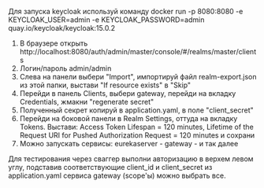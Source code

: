 Для запуска keycloak используй команду
docker run -p 8080:8080 -e KEYCLOAK_USER=admin -e KEYCLOAK_PASSWORD=admin quay.io/keycloak/keycloak:15.0.2

1) В браузере открыть http://localhost:8080/auth/admin/master/console/#/realms/master/clients
2) Логин/пароль admin/admin
3) Слева на панели выбери "Import", импортируй файл realm-export.json из этой папки, выстави "If resource exists" в  "Skip"
4) Перейди в панель Clients, выбери gateway, перейди на вкладку Credentials, жмакни "regenerate secret"
5) Полученный секрет копируй в application.yaml, в поле "client_secret"
6) Перейди на боковой панели в Realm Settings, оттуда на вкладку Tokens. Выстави: Access Token Lifespan = 120 minutes, Lifetime of the Request URI for Pushed Authorization Request = 120 minutes и сохрани
7) Можно запускать сервисы: eurekaserver - gateway - и так далее


Для тестирования через сваггер выполни авторизацию в верхем левом углу, подставив соответствующие client_id и client_secret
из application.yaml сервиса gateway (scope'ы) можно выбрать все.